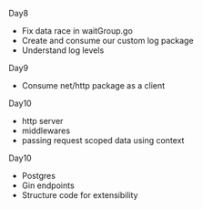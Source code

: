 Day8
- Fix data race in waitGroup.go
- Create and consume our custom log package
- Understand log levels

Day9
- Consume net/http package as a client

Day10
- http server
- middlewares
- passing request scoped data using context

Day10
- Postgres
- Gin endpoints
- Structure code for extensibility